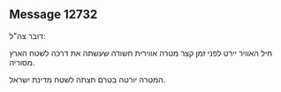 ## Message 12732

דובר צה"ל:

חיל האוויר יירט לפני זמן קצר מטרה אווירית חשודה שעשתה את דרכה לשטח הארץ מסוריה. 

המטרה יורטה בטרם חצתה לשטח מדינת ישראל.

